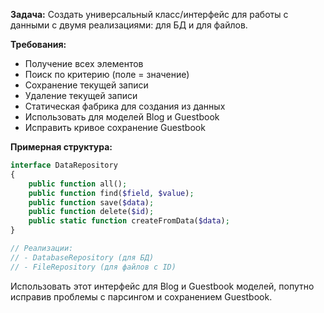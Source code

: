 **Задача:** Создать универсальный класс/интерфейс для работы с данными с двумя реализациями: для БД и для файлов.

**Требования:**
- Получение всех элементов
- Поиск по критерию (поле = значение)
- Сохранение текущей записи
- Удаление текущей записи
- Статическая фабрика для создания из данных
- Использовать для моделей Blog и Guestbook
- Исправить кривое сохранение Guestbook

**Примерная структура:**

```php
interface DataRepository
{
    public function all();
    public function find($field, $value);
    public function save($data);
    public function delete($id);
    public static function createFromData($data);
}

// Реализации:
// - DatabaseRepository (для БД)
// - FileRepository (для файлов с ID)
```

Использовать этот интерфейс для Blog и Guestbook моделей, попутно исправив проблемы с парсингом и сохранением Guestbook.